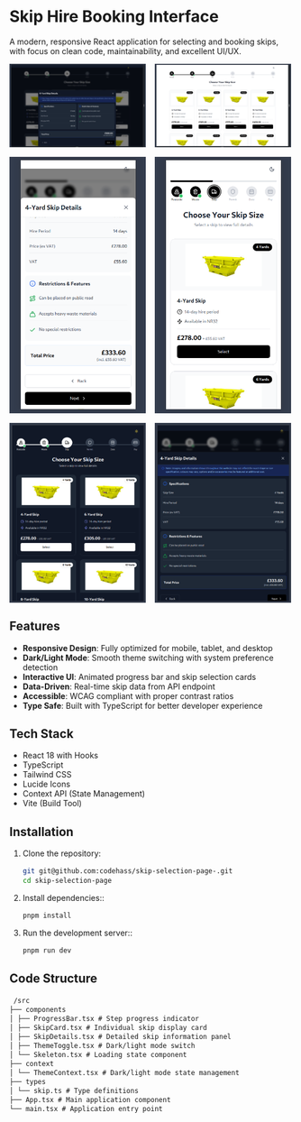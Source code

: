 # Skip Hire Booking Interface

A modern, responsive React application for selecting and booking skips, with focus on clean code, maintainability, and excellent UI/UX.

<div style="display: flex; flex-wrap: wrap; gap: 16px; align-items: flex-start;">
  <img src="./src/assets/images/desktop-1.png" alt="Desktop Screenshot 1" style="max-width: 100%; width: 48%;">
  <img src="./src/assets/images/desktop-2.png" alt="Phone Screenshot 1" style="max-width: 100%; width: 48%;">
</div>

<br/>

<div style="display: flex; flex-wrap: wrap; gap: 16px; align-items: flex-start;">
  <img src="./src/assets/images/phone-1.png" alt="Desktop Screenshot 2" style="max-width: 100%; width: 48%;">
  <img src="./src/assets/images/phone-2.png" alt="Phone Screenshot 2" style="max-width: 100%; width: 48%;">
</div>

<br/>

<div style="display: flex; flex-wrap: wrap; gap: 16px; align-items: flex-start;">
  <img src="./src/assets/images/ipad-1.png" alt="iPad Screenshot 1" style="max-width: 100%; width: 48%;">
  <img src="./src/assets/images/ipad-2.png" alt="iPad Screenshot 2" style="max-width: 100%; width: 48%;">
</div>


## Features

- **Responsive Design**: Fully optimized for mobile, tablet, and desktop
- **Dark/Light Mode**: Smooth theme switching with system preference detection
- **Interactive UI**: Animated progress bar and skip selection cards
- **Data-Driven**: Real-time skip data from API endpoint
- **Accessible**: WCAG compliant with proper contrast ratios
- **Type Safe**: Built with TypeScript for better developer experience

## Tech Stack

- React 18 with Hooks
- TypeScript
- Tailwind CSS
- Lucide Icons
- Context API (State Management)
- Vite (Build Tool)

## Installation

1. Clone the repository:
   ```bash
   git git@github.com:codehass/skip-selection-page-.git
   cd skip-selection-page
   ```

2. Install dependencies::
   ```bash 
   pnpm install
   ```

3. Run the development server::
   ```bash
   pnpm run dev
   ```
## Code Structure
<pre><code> /src 
├── components 
│ ├── ProgressBar.tsx # Step progress indicator 
│ ├── SkipCard.tsx # Individual skip display card 
│ ├── SkipDetails.tsx # Detailed skip information panel 
│ ├── ThemeToggle.tsx # Dark/light mode switch 
│ └── Skeleton.tsx # Loading state component 
├── context 
│ └── ThemeContext.tsx # Dark/light mode state management 
├── types 
│ └── skip.ts # Type definitions 
├── App.tsx # Main application component 
└── main.tsx # Application entry point 
</code></pre>


